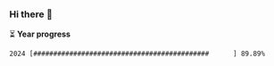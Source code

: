 ### Hi there :wave:

:hourglass_flowing_sand: **Year progress**

```txt
2024 [############################################      ] 89.89%
```
